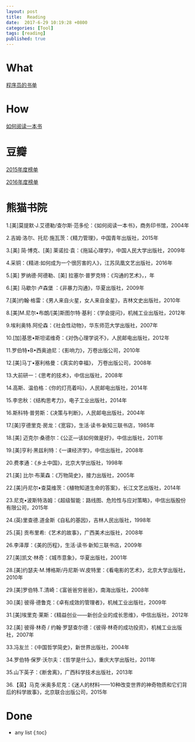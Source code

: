 ```yaml
---
layout: post
title:  Reading
date:  2017-6-29 10:19:28 +0800
categories: [Tool]
tags: [reading]
published: true
---
```


# What

[程序员的书单](http://zh.lucida.me/blog/developer-reading-list/)


# How

[如何阅读一本书](https://book.douban.com/subject/1013208/)


# 豆瓣

[2015年度榜单](https://book.douban.com/annual2015/?source=navigation#2)

[2016年度榜单](https://book.douban.com/annual2016/?source=navigation#2)

# 熊猫书院

1.[美]莫提默·J.艾德勒/查尔斯·范多伦：《如何阅读一本书》，商务印书馆，2004年

2.吉姆·洛尔、托尼·施瓦茨：《精力管理》，中国青年出版社，2015年

3.[美] 简·博克、[美] 莱诺拉·袁：《拖延心理学》，中国人民大学出版社，2009年

4.采铜：《精进:如何成为一个很厉害的人》，江苏凤凰文艺出版社，2016年

5.[美] 罗纳德·阿德勒、[美] 拉塞尔·普罗克特：《沟通的艺术》，，年

6.[美] 马歇尔·卢森堡 ：《非暴力沟通》，华夏出版社，2009年

7.[美]约翰·格雷：《男人来自火星，女人来自金星》，吉林文史出版社，2010年

8.[美]M.尼尔•布朗/[美]斯图尔特·基利：《学会提问》，机械工业出版社，2012年

9.埃利奥特.阿伦森：《社会性动物》，华东师范大学出版社，2007年

10.[加]基思•斯坦诺维奇：《对伪心理学说不》，人民邮电出版社，2012年

11.罗伯特•B•西奥迪尼：《影响力》，万卷出版公司，2010年

12.[美]马丁•塞利格曼：《真实的幸福》， 万卷出版公司，2008年

13.大前研一：《思考的技术》，中信出版社，2008年

14.高斯、温伯格：《你的灯亮着吗》，人民邮电出版社，2014年

15.李忠秋：《结构思考力》，电子工业出版社，2014年

16.斯科特·普劳斯：《决策与判断》，人民邮电出版社，2004年

17.[美]亨德里克·房龙：《宽容》，生活·读书·新知三联书店，1985年

18.[美] 迈克尔·桑德尔：《公正—该如何做是好》，中信出版社，2011年

19.[美]亨利·黑兹利特：《一课经济学》，中信出版社，2008年

20.费孝通：《乡土中国》，北京大学出版社，1998年

21.[美] 比尔·布莱森：《万物简史》，接力出版社，2005年

22.[美]丹尼尔•查莫维茨：《植物知道生命的答案》，长江文艺出版社，2014年

23.尼克•波斯特洛姆：《超级智能：路线图、危险性与应对策略》，中信出版股份有限公司，2015年

24.(英)里查德.道金斯《自私的基因》，吉林人民出版社，1998年

25.[英] 贡布里希:《艺术的故事》，广西美术出版社，2008年

26.李泽厚：《美的历程》，生活·读书·新知三联书店，2009年

27.[美]凯文·林奇：《城市意象》，华夏出版社，2001年

28.[美]约瑟夫·M.博格斯/丹尼斯·W.皮特里：《看电影的艺术》，北京大学出版社，2010年

29.[美]罗伯特.T.清崎：《富爸爸穷爸爸》，南海出版社，2008年

30.[美] 彼得·德鲁克：《卓有成效的管理者》，机械工业出版社，2009年

31.[美]埃里克·莱斯：《精益创业——新创企业的成长思维》，中信出版社，2012年

32.[美] 彼得·林奇 / 约翰·罗瑟查尔德：《彼得·林奇的成功投资》，机械工业出版社，2007年

33.冯友兰：《中国哲学简史》，新世界出版社，2004年

34.罗伯特·保罗·沃尔夫：《哲学是什么》，重庆大学出版社，2011年

35.山下英子：《断舍离》，广西科学技术出版社，2013年

36.【英】马克·米奥多尼克：《迷人的材料——10种改变世界的神奇物质和它们背后的科学故事》，北京联合出版公司，2015年

# Done


* any list
{:toc}